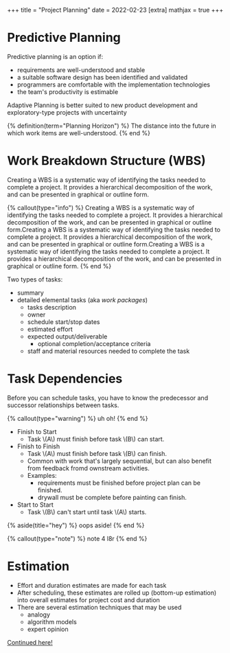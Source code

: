 +++
title = "Project Planning"
date = 2022-02-23
[extra]
mathjax = true
+++

# Predictive Planning

Predictive planning is an option if:
- requirements are well-understood and stable
- a suitable software design has been identified and validated
- programmers are comfortable with the implementation technologies
- the team's productivity is estimable

Adaptive Planning is better suited to new product development and exploratory-type projects with uncertainty

{% definition(term="Planning Horizon") %}
The distance into the future in which work items are well-understood.
{% end %}

# Work Breakdown Structure (WBS)

Creating a WBS is a systematic way of identifying the tasks needed to complete a project. It provides a hierarchical decomposition of the work, and can be presented in graphical or outline form.

{% callout(type="info") %}
Creating a WBS is a systematic way of identifying the tasks needed to complete a project. It provides a hierarchical decomposition of the work, and can be presented in graphical or outline form.Creating a WBS is a systematic way of identifying the tasks needed to complete a project. It provides a hierarchical decomposition of the work, and can be presented in graphical or outline form.Creating a WBS is a systematic way of identifying the tasks needed to complete a project. It provides a hierarchical decomposition of the work, and can be presented in graphical or outline form.
{% end %}

Two types of tasks:
- summary
- detailed elemental tasks (aka *work packages*)
    - tasks description
    - owner
    - schedule start/stop dates
    - estimated effort
    - expected output/deliverable
      - optional completion/acceptance criteria
    - staff and material resources needed to complete the task

# Task Dependencies

Before you can schedule tasks, you have to know the predecessor and successor relationships between tasks.

{% callout(type="warning") %}
uh oh!
{% end %}

- Finish to Start
  - Task \\(A\\) must finish before task \\(B\\) can start.
- Finish to Finish
  - Task \\(A\\) must finish before task \\(B\\) can finish.
  - Common with work that's largely sequential, but can also benefit from feedback fromd ownstream activities.
  - Examples:
    - requirements must be finished before project plan can be finished.
    - drywall must be complete before painting can finish.
- Start to Start
  - Task \\(B\\) can't start until task \\(A\\) starts.

{% aside(title="hey") %}
oops aside!
{% end %}

{% callout(type="note") %}
note 4 l8r
{% end %}

# Estimation

- Effort and duration estimates are made for each task
- After scheduling, these estimates are rolled up (bottom-up estimation) into overall estimates for project cost and duration
- There are several estimation techniques that may be used
  - analogy
  - algorithm models
  - expert opinion

[Continued here!](@notes/cs451/project_planning_continued.md)